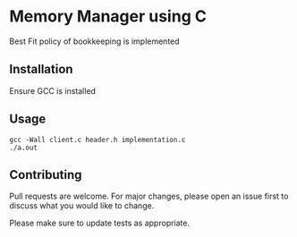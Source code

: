 # Memory Manager using C

Best Fit policy of bookkeeping is implemented 

## Installation

Ensure GCC is installed


## Usage

```
gcc -Wall client.c header.h implementation.c
./a.out 
```

## Contributing
Pull requests are welcome. For major changes, please open an issue first to discuss what you would like to change.

Please make sure to update tests as appropriate.